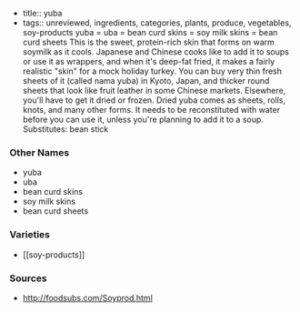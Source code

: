 - title:: yuba
- tags:: unreviewed, ingredients, categories, plants, produce, vegetables, soy-products
yuba = uba = bean curd skins = soy milk skins = bean curd sheets This is the sweet, protein-rich skin that forms on warm soymilk as it cools. Japanese and Chinese cooks like to add it to soups or use it as wrappers, and when it's deep-fat fried, it makes a fairly realistic "skin" for a mock holiday turkey. You can buy very thin fresh sheets of it (called nama yuba) in Kyoto, Japan, and thicker round sheets that look like fruit leather in some Chinese markets. Elsewhere, you'll have to get it dried or frozen. Dried yuba comes as sheets, rolls, knots, and many other forms. It needs to be reconstituted with water before you can use it, unless you're planning to add it to a soup. Substitutes: bean stick

### Other Names

* yuba
* uba
* bean curd skins
* soy milk skins
* bean curd sheets

### Varieties

* [[soy-products]]

### Sources
* http://foodsubs.com/Soyprod.html

